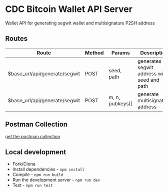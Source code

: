 # CDC Bitcoin Wallet API Server

Wallet API for generating segwit wallet and multisignature P2SH address

## Routes

|Route| Method  | Params  | Description|
|----------------|--|--|--|
| $base_url/api/generate/segwit|POST | seed, path |generates segwit address with seed and path |
| $base_url/api/generate/segwit | POST| m, n, pubkeys[]|generate multisignature address

## Postman Collection

[get the postman collection](https://documenter.getpostman.com/view/2412192/U16opjGL)

## Local development

- Fork/Clone
- Install dependencies - ``npm install``
- Compile - ``npm run build``
- Run the development server - ``npm run dev``
- Test - ``npm run test``
